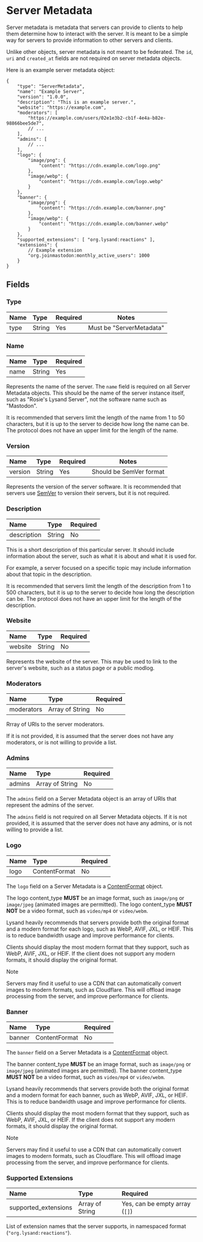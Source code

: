 # Server Metadata

Server metadata is metadata that servers can provide to clients to help them determine how to interact with the server. It is meant to be a simple way for servers to provide information to other servers and clients.

Unlike other objects, server metadata is not meant to be federated. The `id`, `uri` and `created_at` fields are not required on server metadata objects.

Here is an example server metadata object:
```json5
{
    "type": "ServerMetadata",
    "name": "Example Server",
    "version": "1.0.0",
    "description": "This is an example server.",
    "website": "https://example.com",
    "moderators": [
        "https://example.com/users/02e1e3b2-cb1f-4e4a-b82e-98866bee5de7",
        // ...
    ],
    "admins": [
        // ...
    ],
    "logo": {
        "image/png": {
            "content": "https://cdn.example.com/logo.png"
        },
        "image/webp": {
            "content": "https://cdn.example.com/logo.webp"
        }
    },
    "banner": {
        "image/png": {
            "content": "https://cdn.example.com/banner.png"
        },
        "image/webp": {
            "content": "https://cdn.example.com/banner.webp"
        }
    },
    "supported_extensions": [ "org.lysand:reactions" ],
    "extensions": {
        // Example extension
        "org.joinmastodon:monthly_active_users": 1000
    }
}
```

## Fields

### Type

| Name | Type   | Required | Notes                    |
| :--- | :----- | :------- | ------------------------ |
| type | String | Yes      | Must be "ServerMetadata" |

### Name

| Name | Type   | Required |
| :--- | :----- | :------- |
| name | String | Yes      |

Represents the name of the server. The `name` field is required on all Server Metadata objects. This should be the name of the server instance itself, such as "Rosie's Lysand Server", not the software name such as "Mastodon".

It is recommended that servers limit the length of the name from 1 to 50 characters, but it is up to the server to decide how long the name can be. The protocol does not have an upper limit for the length of the name.

### Version

| Name    | Type   | Required | Notes                   |
| :------ | :----- | :------- | ----------------------- |
| version | String | Yes      | Should be SemVer format |

Represents the version of the server software. It is recommended that servers use [SemVer](https://semver.org) to version their servers, but it is not required.

### Description

| Name        | Type   | Required |
| :---------- | :----- | :------- |
| description | String | No       |


This is a short description of this particular server. It should include information about the server, such as what it is about and what it is used for.

For example, a server focused on a specific topic may include information about that topic in the description.

It is recommended that servers limit the length of the description from 1 to 500 characters, but it is up to the server to decide how long the description can be. The protocol does not have an upper limit for the length of the description.

### Website

| Name    | Type   | Required |
| :------ | :----- | :------- |
| website | String | No       |

Represents the website of the server. This may be used to link to the server's website, such as a status page or a public modlog.

### Moderators

| Name       | Type            | Required |
| :--------- | :-------------- | :------- |
| moderators | Array of String | No       |

Rrray of URIs to the server moderators.

If it is not provided, it is assumed that the server does not have any moderators, or is not willing to provide a list.

### Admins

| Name   | Type            | Required |
| :----- | :-------------- | :------- |
| admins | Array of String | No       |

The `admins` field on a Server Metadata object is an array of URIs that represent the admins of the server.

The `admins` field is not required on all Server Metadata objects. If it is not provided, it is assumed that the server does not have any admins, or is not willing to provide a list.

### Logo

| Name | Type          | Required |
| :--- | :------------ | :------- |
| logo | ContentFormat | No       |


The `logo` field on a Server Metadata is a [ContentFormat](../structures/content-format) object.

The logo content_type **MUST** be an image format, such as `image/png` or `image/jpeg` (animated images are permitted). The logo content_type **MUST NOT** be a video format, such as `video/mp4` or `video/webm`.

Lysand heavily recommends that servers provide both the original format and a modern format for each logo, such as WebP, AVIF, JXL, or HEIF. This is to reduce bandwidth usage and improve performance for clients.

Clients should display the most modern format that they support, such as WebP, AVIF, JXL, or HEIF. If the client does not support any modern formats, it should display the original format.

> [!NOTE]
> Servers may find it useful to use a CDN that can automatically convert images to modern formats, such as Cloudflare. This will offload image processing from the server, and improve performance for clients.

### Banner

| Name   | Type          | Required |
| :----- | :------------ | :------- |
| banner | ContentFormat | No       |

The `banner` field on a Server Metadata is a [ContentFormat](../structures/content-format) object.

The banner content_type **MUST** be an image format, such as `image/png` or `image/jpeg` (animated images are permitted). The banner content_type **MUST NOT** be a video format, such as `video/mp4` or `video/webm`.

Lysand heavily recommends that servers provide both the original format and a modern format for each banner, such as WebP, AVIF, JXL, or HEIF. This is to reduce bandwidth usage and improve performance for clients.

Clients should display the most modern format that they support, such as WebP, AVIF, JXL, or HEIF. If the client does not support any modern formats, it should display the original format.

> [!NOTE]
> Servers may find it useful to use a CDN that can automatically convert images to modern formats, such as Cloudflare. This will offload image processing from the server, and improve performance for clients.

### Supported Extensions

| Name                 | Type            | Required                       |
| :------------------- | :-------------- | :----------------------------- |
| supported_extensions | Array of String | Yes, can be empty array (`[]`) |

List of extension names that the server supports, in namespaced format (`"org.lysand:reactions"`).